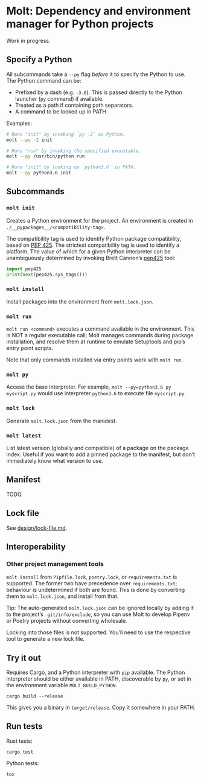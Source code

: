 # Molt: Dependency and environment manager for Python projects

Work in progress.


## Specify a Python

All subcommands take a `--py` flag *before* it to specify the Python to use.
The Python command can be:

* Prefixed by a dash (e.g. `-3.6`). This is passed directly to the Python
  launcher (`py` command) if available.
* Treated as a path if containing path separators.
* A command to be looked up in PATH.

Examples:

```bash
# Runs "init" by invoking `py -2` as Python.
molt --py -2 init

# Runs "run" by invoking the specified executable.
molt --py /usr/bin/python run

# Runs "init" by looking up `python3.6` in PATH.
molt --py python3.6 init
```


## Subcommands

### `molt init`

Creates a Python environment for the project. An environment is created in
`./__pypackages__/<compatibility-tag>`.

The compatibility tag is used to identify Python package compatibility, based
on [PEP 425]. The strictest compatibility tag is used to identify a platform.
The value of which for a given Python interpreter can be unambiguously
determined by invoking Brett Cannon’s [pep425] tool:

```python
import pep425
print(next(pep425.sys_tags()))
```

[PEP 425]: https://www.python.org/dev/peps/pep-0425/
[pep425]: https://github.com/brettcannon/pep425


### `molt install`

Install packages into the environment from `molt.lock.json`.


### `molt run`

`molt run <command>` executes a command available in the environment. This is
NOT a regular executable call; Molt manages commands during package
installation, and resolve them at runtime to emulate Setuptools and pip’s
entry point scripts.

Note that only commands installed via entry points work with `molt run`.


### `molt py`

Access the base interpreter. For example, `molt --py=python3.6 py myscript.py`
would use interpreter `python3.6` to execute file `myscript.py`.


### `molt lock`

Generate `molt.lock.json` from the manidest.


### `molt latest`

List latest version (globally and compatible) of a package on the package
index. Useful if you want to add a pinned package to the manifest, but don’t
immediately know what version to use.


## Manifest

TODO.


## Lock file

See [design/lock-file.md](./design/lock-file.md).


## Interoperability

### Other project management tools

`molt install` from `Pipfile.lock`, `poetry.lock`, or `requirements.txt` is
supported. The former two have precedence over `requirements.txt`; behaviour is
undetermined if both are found. This is done by converting them to
`molt.lock.json`, and install from that.

Tip: The auto-generated `molt.lock.json` can be ignored locally by adding it to
the project’s `.git/info/exclude`, so you can use Molt to develop Pipenv or
Poetry projects without converting wholesale.

Locking into those files is not supported. You’ll need to use the respective
tool to generate a new lock file.


## Try it out

Requires Cargo, and a Python interpreter with `pip` available. The Python
interpreter should be either available in PATH, discoverable by `py`, or set in
the environment variable `MOLT_BUILD_PYTHON`.

```
cargo build --release
```

This gives you a binary in `target/release`. Copy it somewhere in your PATH.


## Run tests

Rust tests:

```
cargo test
```

Python tests:

```
tox
```
